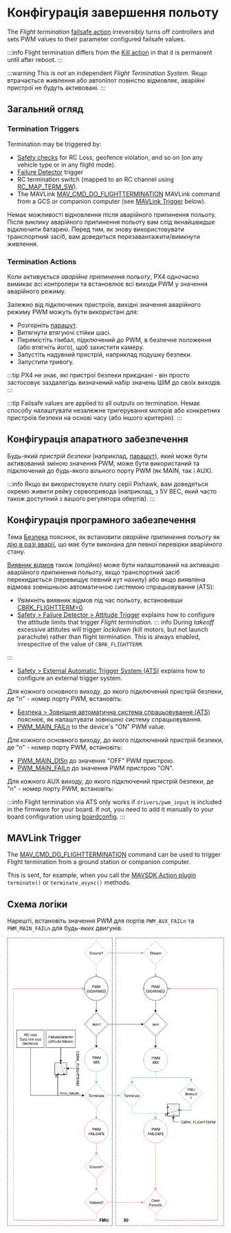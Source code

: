 # Конфігурація завершення польоту

The _Flight termination_ [failsafe action](../config/safety.md#failsafe-actions) irreversibly turns off controllers and sets PWM values to their parameter configured failsafe values.

:::info
Flight termination differs from the [Kill action](../config/safety.html#kill-switch) in that it is permanent until after reboot.
:::

:::warning
This is _not_ an independent _Flight Termination System_.
Якщо втрачається живлення або автопілот повністю відмовляє, аварійні пристрої не будуть активовані.
:::

## Загальний огляд

### Termination Triggers

Termination may be triggered by:

- [Safety checks](../config/safety.md) for RC Loss, geofence violation, and so on (on any vehicle type or in any flight mode).
- [Failure Detector](../config/safety.md#failure-detector) trigger
- RC termination switch (mapped to an RC channel using [RC_MAP_TERM_SW](../advanced_config/parameter_reference.md#RC_MAP_TERM_SW)).
- The MAVLink [MAV_CMD_DO_FLIGHTTERMINATION](https://mavlink.io/en/messages/common.html#MAV_CMD_DO_FLIGHTTERMINATION) MAVLink command from a GCS or companion computer (see [MAVLink Trigger](#mavlink-trigger) below).

Немає можливості відновлення після аварійного припинення польоту.
Після виклику аварійного припинення польоту вам слід якнайшвидше відключити батарею.
Перед тим, як знову використовувати транспортний засіб, вам доведеться перезавантажити/вимкнути живлення.

### Termination Actions

Коли активується _аварійне припинення польоту_, PX4 одночасно вимикає всі контролери та встановлює всі виходи PWM у значення аварійного режиму.

Залежно від підключених пристроїв, вихідні значення аварійного режиму PWM можуть бути використані для:

- Розгорніть [парашут](../peripherals/parachute.md).
- Витягнути втягуючі стійки шасі.
- Перемістіть гімбал, підключений до PWM, в безпечне положення (або втягніть його), щоб захистити камеру.
- Запустіть надувний пристрій, наприклад подушку безпеки.
- Запустити тривогу.

:::tip
PX4 не знає, які пристрої безпеки приєднані - він просто застосовує заздалегідь визначений набір значень ШІМ до своїх виходів.
:::

:::tip
Failsafe values are applied to all outputs on termination.
Немає способу налаштувати незалежне тригерування моторів або конкретних пристроїв безпеки на основі часу (або іншого критерію).
:::

## Конфігурація апаратного забезпечення

Будь-який _пристрій безпеки_ (наприклад, [парашут](../peripherals/parachute.md)), який може бути активований зміною значення PWM, може бути використаний та підключений до будь-якого вільного порту PWM (як MAIN, так і AUX).

:::info
Якщо ви використовуєте плату серії Pixhawk, вам доведеться окремо живити рейку сервопривода (наприклад, з 5V BEC, який часто також доступний з вашого регулятора обертів).
:::

## Конфігурація програмного забезпечення

Тема [Безпека](../config/safety.md) пояснює, як встановити _аварійне припинення польоту_ як [дію в разі аварії](../config/safety.md#failsafe-actions), що має бути виконана для певної перевірки аварійного стану.

[Виявник відмов](../config/safety.md#failure-detector) також (опційно) може бути налаштований на активацію аварійного припинення польоту, якщо транспортний засіб перекидається (перевищує певний кут нахилу) або якщо виявлена відмова зовнішньою автоматичною системою спрацьовування (ATS):

- Увімкніть виявник відмов під час польоту, встановивши [CBRK_FLIGHTTERM=0](../advanced_config/parameter_reference.md#CBRK_FLIGHTTERM).
- [Safety > Failure Detector > Attitude Trigger](../config/safety.md#attitude-trigger) explains how to configure the attitude limits that trigger _Flight termination_.
  ::: info
  During _takeoff_ excessive attitutes will trigger _lockdown_ (kill motors, but not launch parachute) rather than flight termination.
  This is always enabled, irrespective of the value of `CBRK_FLIGHTTERM`.

:::
- [Safety > External Automatic Trigger System (ATS)](../config/safety.md#external-automatic-trigger-system-ats) explains how to configure an external trigger system.

Для кожного основного виходу, до якого підключений пристрій безпеки, де "n" - номер порту PWM, встановіть:

- [Безпека > Зовнішня автоматична система спрацьовування (ATS)](../config/safety.md#external-automatic-trigger-system-ats) пояснює, як налаштувати зовнішню систему спрацьовування.
- [PWM_MAIN_FAILn](../advanced_config/parameter_reference.md#PWM_MAIN_FAIL1) to the device's "ON" PWM value.

Для кожного основного виходу, до якого підключений пристрій безпеки, де "n" - номер порту PWM, встановіть:

- [PWM_MAIN_DISn](../advanced_config/parameter_reference.md#PWM_MAIN_DIS1) до значення "OFF" PWM пристрою.
- [PWM_MAIN_FAILn](../advanced_config/parameter_reference.md#PWM_MAIN_FAIL1) до значення PWM пристрою "ON".

Для кожного AUX виходу, до якого підключений пристрій безпеки, де "n" - номер порту PWM, встановіть:

:::info
Flight termination via ATS only works if `drivers/pwm_input` is included in the firmware for your board.
If not, you need to add it manually to your board configuration using [boardconfig](../hardware/porting_guide_config.md#px4-menuconfig-setup).
:::

## MAVLink Trigger

The [MAV_CMD_DO_FLIGHTTERMINATION](https://mavlink.io/en/messages/common.html#MAV_CMD_DO_FLIGHTTERMINATION) command can be used to trigger Flight termination from a ground station or companion computer.

This is sent, for example, when you call the [MAVSDK Action plugin](https://mavsdk.mavlink.io/main/en/cpp/api_reference/classmavsdk_1_1_action.html#classmavsdk_1_1_action_1a47536c4a4bc8367ccd30a92eb09781c5) `terminate()` or `terminate_async()` methods.

## Схема логіки

Нарешті, встановіть значення PWM для портів `PWM_AUX_FAILn` та `PWM_MAIN_FAILn` для будь-яких двигунів.

![Logic diagram](../../assets/config/flight_termination_logic_diagram.png)
